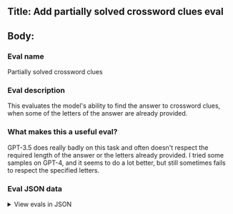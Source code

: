 ## Title: Add partially solved crossword clues eval

## Body:

### Eval name

Partially solved crossword clues

### Eval description

This evaluates the model's ability to find the answer to crossword clues, when some of the letters of the answer are
already provided.

### What makes this a useful eval?

GPT-3.5 does really badly on this task and often doesn't respect the required length of the answer or the letters
already provided. I tried some samples on GPT-4, and it seems to do a lot better, but still sometimes fails to respect
the specified letters.

### Eval JSON data

<details>

  <summary>View evals in JSON</summary>

### Eval

  ```jsonl

  {"input": [{"role": "system", "content": "Give the answer to this crossword clue, respecting the already placed letters which will be indicated after the clue. Provide only the answer, in capital letters."}, {"role": "user", "content": "Clue: Shining intensely - Letters: _G___E"}], "ideal": "AGLARE"}

{"input": [{"role": "system", "content": "Give the answer to this crossword clue, respecting the already placed letters which will be indicated after the clue. Provide only the answer, in capital letters."}, {"role": "user", "content": "Clue: Certain vaccine target - Letters: M_____S"}], "ideal": "MEASLES"}

{"input": [{"role": "system", "content": "Give the answer to this crossword clue, respecting the already placed letters which will be indicated after the clue. Provide only the answer, in capital letters."}, {"role": "user", "content": "Clue: Big mouths - Letters: _A__"}], "ideal": "MAWS"}

{"input": [{"role": "system", "content": "Give the answer to this crossword clue, respecting the already placed letters which will be indicated after the clue. Provide only the answer, in capital letters."}, {"role": "user", "content": "Clue: Animal farm facility - Letters: _E____T"}], "ideal": "FEEDLOT"}

{"input": [{"role": "system", "content": "Give the answer to this crossword clue, respecting the already placed letters which will be indicated after the clue. Provide only the answer, in capital letters."}, {"role": "user", "content": "Clue: Fairy lookalike - Letters: S____E"}], "ideal": "SPRITE"}

  ```

</details>


